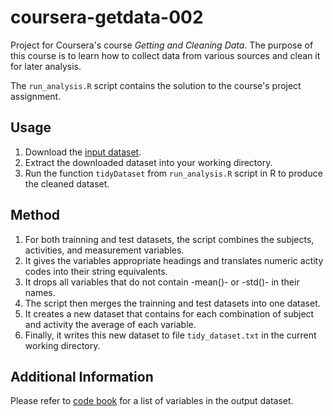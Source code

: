 coursera-getdata-002
====================

Project for Coursera's course _Getting and Cleaning Data_.
The purpose of this course is to learn how to collect data
from various sources and clean it for later analysis.

The `run_analysis.R` script contains the solution to the course's project assignment.


## Usage

1. Download the
[input dataset](https://d396qusza40orc.cloudfront.net/getdata%2Fprojectfiles%2FUCI%20HAR%20Dataset.zip).
2. Extract the downloaded dataset into your working directory.
3. Run the function `tidyDataset` from `run_analysis.R` script in R to produce the cleaned dataset.


## Method

1. For both trainning and test datasets, the script combines the subjects, activities, and measurement variables.
2. It gives the variables appropriate headings and translates numeric actity codes into their string equivalents.
3. It drops all variables that do not contain -mean()- or -std()- in their names.
4. The script then merges the trainning and test datasets into one dataset.
5. It creates a new dataset that contains for each combination of subject and activity the average of each variable.
6. Finally, it writes this new dataset to file `tidy_dataset.txt` in the current working directory.


## Additional Information

Please refer to [code book](CodeBook.md) for a list of variables in the output dataset.

